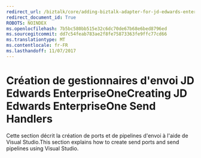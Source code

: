 ```yaml
---
redirect_url: /biztalk/core/adding-biztalk-adapter-for-jd-edwards-enterpriseone/
redirect_document_id: True
ROBOTS: NOINDEX
ms.openlocfilehash: 7b5bc580bb515e32c6dc70de67b68e6bed8796ed
ms.sourcegitcommit: dd7c54feab783ae2f8fe75873363fe9ffc77cd66
ms.translationtype: MT
ms.contentlocale: fr-FR
ms.lasthandoff: 11/07/2017
---
```

# <a name="creating-jd-edwards-enterpriseone-send-handlers"></a><span data-ttu-id="07921-101">Création de gestionnaires d'envoi JD Edwards EnterpriseOne</span><span class="sxs-lookup"><span data-stu-id="07921-101">Creating JD Edwards EnterpriseOne Send Handlers</span></span>
<span data-ttu-id="07921-102">Cette section décrit la création de ports et de pipelines d'envoi à l'aide de Visual Studio.</span><span class="sxs-lookup"><span data-stu-id="07921-102">This section explains how to create send ports and send pipelines using Visual Studio.</span></span>  